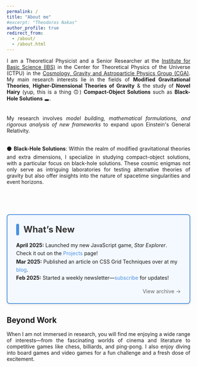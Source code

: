 ```yaml
---
permalink: /
title: "About me"
#excerpt: "Theodoros Nakas"
author_profile: true
redirect_from: 
  - /about/
  - /about.html
---
```


<div align="justify">

I am a Theoretical Physicist and a Senior Researcher at the <a href="https://ibs.re.kr/eng.do">Institute for Basic Science (IBS)</a> in the Center for Theoretical Physics of the Universe (CTPU) in the <a href="https://ibs.re.kr/ctpu-cga/">Cosmology, Gravity and Astroparticle Physics Group (CGA)</a>.
My main research interests lie in the fields of <b>Modified Gravitational Theories</b>, <b>Higher-Dimensional Theories of Gravity</b> & the study of <b>Novel Hairy</b> (yup, this is a thing 🙃) <b>Compact-Object Solutions</b> such as <b>Black-Hole Solutions</b> 🕳️.<br><br>

My research involves <i>model building, mathematical formulations, and rigorous analysis of new frameworks</i> to expand upon Einstein's General Relativity.<br><br>

⚫ <b>Black-Hole Solutions</b>:
Within the realm of modified gravitational theories and extra dimensions, I specialize in studying compact-object solutions, with a particular focus on black-hole solutions. These cosmic enigmas not only serve as intriguing laboratories for testing alternative theories of gravity but also offer insights into the nature of spacetime singularities and event horizons.

</div>

<br>
<br>


<!-- What’s New Section -->
<section id="whats-new" style="max-width: 600px; margin: 2rem auto; border: 2px solid #4A90E2; border-radius: 8px; padding: 1.5rem; background-color: #f4f9ff; box-shadow: 0 2px 6px rgba(0, 0, 0, 0.1);">
  <header style="display: flex; align-items: center; margin-bottom: 1rem;">
    <span style="display: inline-block; width: 8px; height: 32px; background-color: #4A90E2; margin-right: 0.75rem; border-radius: 4px;"></span>
    <h2 style="margin: 0; font-size: 1.5rem; color: #333;">What’s New</h2>
  </header>
  <ul style="list-style: none; padding: 0; margin: 0; line-height: 1.6;">
    <li>
      <strong>April 2025:</strong> Launched my new JavaScript game, <em>Star Explorer</em>. Check it out on the <a href="/projects/star-explorer" style="color: #4A90E2; text-decoration: none;">Projects</a> page!
    </li>
    <li>
      <strong>Mar 2025:</strong> Published an article on CSS Grid Techniques over at my <a href="/blog" style="color: #4A90E2; text-decoration: none;">blog</a>.
    </li>
    <li>
      <strong>Feb 2025:</strong> Started a weekly newsletter—<a href="/newsletter" style="color: #4A90E2; text-decoration: none;">subscribe</a> for updates!
    </li>
  </ul>
  <footer style="margin-top: 1rem; text-align: right;">
    <a href="/whats-new-archive" style="font-size: 0.9rem; color: #666; text-decoration: none;">View archive →</a>
  </footer>
</section>

<!--------------------->

<div align="justify">

<h2> Beyond Work </h2>

When I am not immersed in research, you will find me enjoying a wide range of interests—from the fascinating worlds of cinema and literature to competitive games like chess, billiards, and ping-pong. I also enjoy diving into board games and video games for a fun challenge and a fresh dose of excitement.

</div>